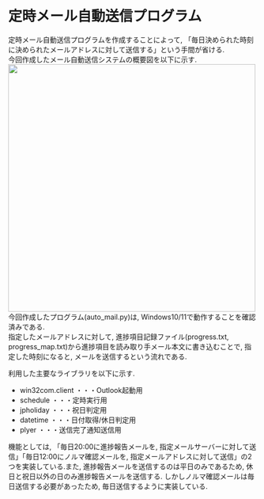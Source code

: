 # 定時メール自動送信プログラム
定時メール自動送信プログラムを作成することによって, 「毎日決められた時刻に決められたメールアドレスに対して送信する」という手間が省ける.   
今回作成したメール自動送信システムの概要図を以下に示す.   
<img width=500 src=https://github.com/haradakaito/AutoMail/assets/75819611/1d2e3e66-aa2e-4e9b-a2d6-3d798d1d348d>
今回作成したプログラム(auto_mail.py)は, Windows10/11で動作することを確認済みである.   
指定したメールアドレスに対して, 進捗項目記録ファイル(progress.txt, progress_map.txt)から進捗項目を読み取り手メール本文に書き込むことで, 指定した時刻になると, メールを送信するという流れである.   

利用した主要なライブラリを以下に示す. 
 - win32com.client
   ・・・Outlook起動用
 - schedule
   ・・・定時実行用
 - jpholiday
   ・・・祝日判定用
 - datetime
   ・・・日付取得/休日判定用
 - plyer
   ・・・送信完了通知送信用  

機能としては, 「毎日20:00に進捗報告メールを, 指定メールサーバーに対して送信」「毎日12:00にノルマ確認メールを, 指定メールアドレスに対して送信」の2つを実装している.また, 進捗報告メールを送信するのは平日のみであるため, 休日と祝日以外の日のみ進捗報告メールを送信する. しかしノルマ確認メールは毎日送信する必要があったため, 毎日送信するように実装している.   
